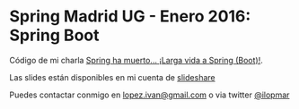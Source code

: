 # Spring Madrid UG - Enero 2016: Spring Boot

Código de mi charla [Spring ha muerto... ¡Larga vida a Spring (Boot)!](http://www.meetup.com/es-ES/madrid-spring-user-group/events/227431604/).

Las slides están disponibles en mi cuenta de [slideshare](http://www.slideshare.net/ilopmar/spring-ha-muerto-larga-vida-a-spring-boot-57543661)

Puedes contactar conmigo en lopez.ivan@gmail.com o via twitter [@ilopmar](https://twitter.com/ilopmar)
